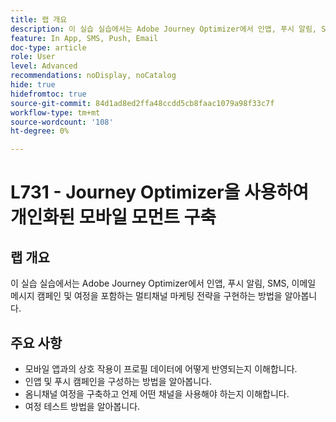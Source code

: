 ```yaml
---
title: 랩 개요
description: 이 실습 실습에서는 Adobe Journey Optimizer에서 인앱, 푸시 알림, SMS, 이메일 메시지 캠페인 및 여정을 포함하는 멀티채널 마케팅 전략을 구현하는 방법을 알아봅니다.
feature: In App, SMS, Push, Email
doc-type: article
role: User
level: Advanced
recommendations: noDisplay, noCatalog
hide: true
hidefromtoc: true
source-git-commit: 84d1ad8ed2ffa48ccdd5cb8faac1079a98f33c7f
workflow-type: tm+mt
source-wordcount: '108'
ht-degree: 0%

---
```



# L731 - Journey Optimizer을 사용하여 개인화된 모바일 모먼트 구축

## 랩 개요
이 실습 실습에서는 Adobe Journey Optimizer에서 인앱, 푸시 알림, SMS, 이메일 메시지 캠페인 및 여정을 포함하는 멀티채널 마케팅 전략을 구현하는 방법을 알아봅니다.

## 주요 사항

* 모바일 앱과의 상호 작용이 프로필 데이터에 어떻게 반영되는지 이해합니다.
* 인앱 및 푸시 캠페인을 구성하는 방법을 알아봅니다.
* 옴니채널 여정을 구축하고 언제 어떤 채널을 사용해야 하는지 이해합니다.
* 여정 테스트 방법을 알아봅니다.
